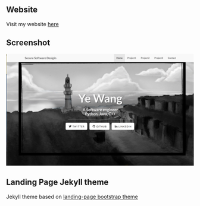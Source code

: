 ## Website
Visit my website [here](www.yewong.me)

## Screenshot
![screenshot](demo/home.png)

## Landing Page Jekyll theme

Jekyll theme based on [landing-page bootstrap theme ](http://startbootstrap.com/templates/landing-page/)
